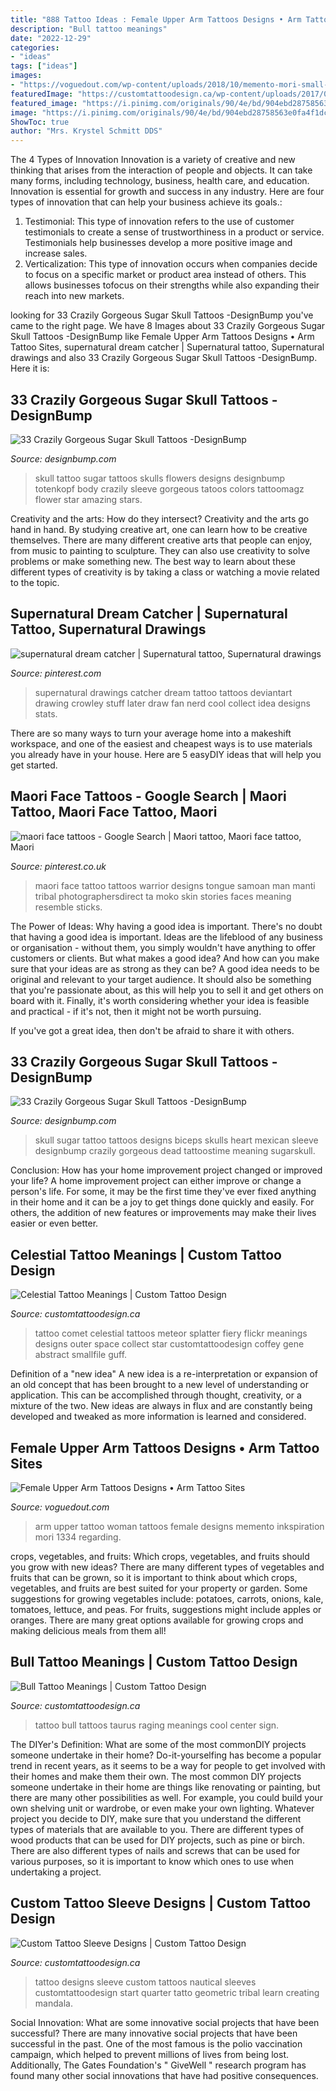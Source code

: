 ```yaml
---
title: "888 Tattoo Ideas : Female Upper Arm Tattoos Designs • Arm Tattoo Sites"
description: "Bull tattoo meanings"
date: "2022-12-29"
categories:
- "ideas"
tags: ["ideas"]
images:
- "https://voguedout.com/wp-content/uploads/2018/10/memento-mori-small-tattoo-woman-upper-arm-inkspiration-regarding-size-888-x-1334-1.jpg"
featuredImage: "https://customtattoodesign.ca/wp-content/uploads/2017/05/raging-bull-tattoo-on-torso.jpg"
featured_image: "https://i.pinimg.com/originals/90/4e/bd/904ebd28758563e0fa4f1dcc8aa73c40.jpg"
image: "https://i.pinimg.com/originals/90/4e/bd/904ebd28758563e0fa4f1dcc8aa73c40.jpg"
ShowToc: true
author: "Mrs. Krystel Schmitt DDS"
---
```



The 4 Types of Innovation
Innovation is a variety of creative and new thinking that arises from the interaction of people and objects. It can take many forms, including technology, business, health care, and education. Innovation is essential for growth and success in any industry. Here are four types of innovation that can help your business achieve its goals.: 
1. Testimonial: This type of innovation refers to the use of customer testimonials to create a sense of trustworthiness in a product or service. Testimonials help businesses develop a more positive image and increase sales. 
2. Verticalization: This type of innovation occurs when companies decide to focus on a specific market or product area instead of others. This allows businesses tofocus on their strengths while also expanding their reach into new markets. 

	

		
looking for 33 Crazily Gorgeous Sugar Skull Tattoos -DesignBump you've came to the right page. We have 8 Images about 33 Crazily Gorgeous Sugar Skull Tattoos -DesignBump like Female Upper Arm Tattoos Designs • Arm Tattoo Sites, supernatural dream catcher | Supernatural tattoo, Supernatural drawings and also 33 Crazily Gorgeous Sugar Skull Tattoos -DesignBump. Here it is:
		
    
## 33 Crazily Gorgeous Sugar Skull Tattoos -DesignBump

<img loading=lazy src="http://cdn.designbump.com/wp-content/uploads/2015/07/Sugar-Skull-Tattoos-Images.jpg" onerror="this.onerror=null;this.src='https://tse3.mm.bing.net/th?id=OIP.uwGeVnDu26P6V0EE5OxcdwHaL4&amp;pid=15.1';" alt="33 Crazily Gorgeous Sugar Skull Tattoos -DesignBump">

_Source: designbump.com_

>skull tattoo sugar tattoos skulls flowers designs designbump totenkopf body crazily sleeve gorgeous tatoos colors tattoomagz flower star amazing stars. 

	

Creativity and the arts: How do they intersect?
Creativity and the arts go hand in hand. By studying creative art, one can learn how to be creative themselves. There are many different creative arts that people can enjoy, from music to painting to sculpture. They can also use creativity to solve problems or make something new. The best way to learn about these different types of creativity is by taking a class or watching a movie related to the topic.

    
## Supernatural Dream Catcher | Supernatural Tattoo, Supernatural Drawings

<img loading=lazy src="https://i.pinimg.com/originals/6e/2a/1c/6e2a1c162a8733bf420f788ad33b1ea6.jpg" onerror="this.onerror=null;this.src='https://tse1.mm.bing.net/th?id=OIP.CbuFeSf_NvUWT9CCN4-UiAHaNG&amp;pid=15.1';" alt="supernatural dream catcher | Supernatural tattoo, Supernatural drawings">

_Source: pinterest.com_

>supernatural drawings catcher dream tattoo tattoos deviantart drawing crowley stuff later draw fan nerd cool collect idea designs stats. 

	

There are so many ways to turn your average home into a makeshift workspace, and one of the easiest and cheapest ways is to use materials you already have in your house. Here are 5 easyDIY ideas that will help you get started.

    
## Maori Face Tattoos - Google Search | Maori Tattoo, Maori Face Tattoo, Maori

<img loading=lazy src="https://i.pinimg.com/originals/90/4e/bd/904ebd28758563e0fa4f1dcc8aa73c40.jpg" onerror="this.onerror=null;this.src='https://tse4.mm.bing.net/th?id=OIP.C-bLhyY8PY45uRO4Ozt-EwAAAA&amp;pid=15.1';" alt="maori face tattoos - Google Search | Maori tattoo, Maori face tattoo, Maori">

_Source: pinterest.co.uk_

>maori face tattoo tattoos warrior designs tongue samoan man manti tribal photographersdirect ta moko skin stories faces meaning resemble sticks. 

	

The Power of Ideas: Why having a good idea is important.
There's no doubt that having a good idea is important. Ideas are the lifeblood of any business or organisation - without them, you simply wouldn't have anything to offer customers or clients. But what makes a good idea? And how can you make sure that your ideas are as strong as they can be?
A good idea needs to be original and relevant to your target audience. It should also be something that you're passionate about, as this will help you to sell it and get others on board with it. Finally, it's worth considering whether your idea is feasible and practical - if it's not, then it might not be worth pursuing.

If you've got a great idea, then don't be afraid to share it with others.

    
## 33 Crazily Gorgeous Sugar Skull Tattoos -DesignBump

<img loading=lazy src="http://cdn.designbump.com/wp-content/uploads/2015/07/sugar-skull-tattoo-designs.jpg" onerror="this.onerror=null;this.src='https://tse4.mm.bing.net/th?id=OIP.ETqRwYnIS5nWcdQIpcMDSwHaHa&amp;pid=15.1';" alt="33 Crazily Gorgeous Sugar Skull Tattoos -DesignBump">

_Source: designbump.com_

>skull sugar tattoo tattoos designs biceps skulls heart mexican sleeve designbump crazily gorgeous dead tattoostime meaning sugarskull. 

	

Conclusion: How has your home improvement project changed or improved your life?
A home improvement project can either improve or change a person's life. For some, it may be the first time they've ever fixed anything in their home and it can be a joy to get things done quickly and easily. For others, the addition of new features or improvements may make their lives easier or even better.

    
## Celestial Tattoo Meanings | Custom Tattoo Design

<img loading=lazy src="https://customtattoodesign.ca/wp-content/uploads/2017/01/fiery-comet-tattoo.jpg" onerror="this.onerror=null;this.src='https://tse2.mm.bing.net/th?id=OIP.uvQl-T4YmfENSOXrgxQtnwHaHU&amp;pid=15.1';" alt="Celestial Tattoo Meanings | Custom Tattoo Design">

_Source: customtattoodesign.ca_

>tattoo comet celestial tattoos meteor splatter fiery flickr meanings designs outer space collect star customtattoodesign coffey gene abstract smallfile guff. 

	

Definition of a "new idea"
A new idea is a re-interpretation or expansion of an old concept that has been brought to a new level of understanding or application. This can be accomplished through thought, creativity, or a mixture of the two. New ideas are always in flux and are constantly being developed and tweaked as more information is learned and considered.

    
## Female Upper Arm Tattoos Designs • Arm Tattoo Sites

<img loading=lazy src="https://voguedout.com/wp-content/uploads/2018/10/memento-mori-small-tattoo-woman-upper-arm-inkspiration-regarding-size-888-x-1334-1.jpg" onerror="this.onerror=null;this.src='https://tse3.mm.bing.net/th?id=OIP.iMcau-R5m3aXLYzPk2Ag3QHaLI&amp;pid=15.1';" alt="Female Upper Arm Tattoos Designs • Arm Tattoo Sites">

_Source: voguedout.com_

>arm upper tattoo woman tattoos female designs memento inkspiration mori 1334 regarding. 

	

crops, vegetables, and fruits: Which crops, vegetables, and fruits should you grow with new ideas?
There are many different types of vegetables and fruits that can be grown, so it is important to think about which crops, vegetables, and fruits are best suited for your property or garden. Some suggestions for growing vegetables include: potatoes, carrots, onions, kale, tomatoes, lettuce, and peas. For fruits, suggestions might include apples or oranges. There are many great options available for growing crops and making delicious meals from them all!

    
## Bull Tattoo Meanings | Custom Tattoo Design

<img loading=lazy src="https://customtattoodesign.ca/wp-content/uploads/2017/05/raging-bull-tattoo-on-torso.jpg" onerror="this.onerror=null;this.src='https://tse2.mm.bing.net/th?id=OIP.4dWYGp3GIDCunX4_9VZgRQAAAA&amp;pid=15.1';" alt="Bull Tattoo Meanings | Custom Tattoo Design">

_Source: customtattoodesign.ca_

>tattoo bull tattoos taurus raging meanings cool center sign. 

	

The DIYer's Definition: What are some of the most commonDIY projects someone undertake in their home?
Do-it-yourselfing has become a popular trend in recent years, as it seems to be a way for people to get involved with their homes and make them their own. The most common DIY projects someone undertake in their home are things like renovating or painting, but there are many other possibilities as well. For example, you could build your own shelving unit or wardrobe, or even make your own lighting.
Whatever project you decide to DIY, make sure that you understand the different types of materials that are available to you. There are different types of wood products that can be used for DIY projects, such as pine or birch. There are also different types of nails and screws that can be used for various purposes, so it is important to know which ones to use when undertaking a project.

    
## Custom Tattoo Sleeve Designs | Custom Tattoo Design

<img loading=lazy src="https://customtattoodesign.ca/wp-content/uploads/2016/11/nautical-tattoo-design.jpg" onerror="this.onerror=null;this.src='https://tse4.mm.bing.net/th?id=OIP.Es9KbltKxaiF1AYDvOeUQQHaEK&amp;pid=15.1';" alt="Custom Tattoo Sleeve Designs | Custom Tattoo Design">

_Source: customtattoodesign.ca_

>tattoo designs sleeve custom tattoos nautical sleeves customtattoodesign start quarter tatto geometric tribal learn creating mandala. 

	

Social Innovation: What are some innovative social projects that have been successful?
There are many innovative social projects that have been successful in the past. One of the most famous is the polio vaccination campaign, which helped to prevent millions of lives from being lost. Additionally, The Gates Foundation's " GiveWell " research program has found many other social innovations that have had positive consequences.


